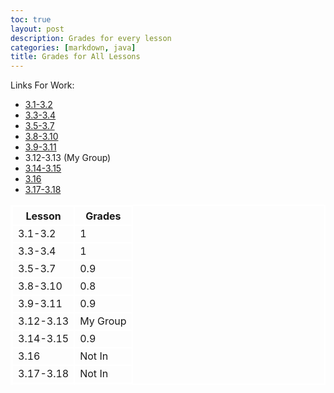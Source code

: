 ```yaml
---
toc: true
layout: post
description: Grades for every lesson
categories: [markdown, java]
title: Grades for All Lessons
---
```


Links For Work:
- [3.1-3.2](https://jameshunter12.github.io/james-fastpage/markdown/2022/11/28/blog-Section-1-2.html)
- [3.3-3.4](https://jameshunter12.github.io/james-fastpage/markdown/2022/11/29/blog-Sections-3-4.html)
- [3.5-3.7](https://jameshunter12.github.io/james-fastpage/jupyter/2022/12/01/blog-Section-5-7.html)
- [3.8-3.10](https://jameshunter12.github.io/james-fastpage/markdown/2022/12/06/blog-Sections-8-11.html)
- [3.9-3.11](https://jameshunter12.github.io/james-fastpage/markdown/2022/12/08/blog-Sections-9-10.html)
- 3.12-3.13 (My Group)
- [3.14-3.15](https://jameshunter12.github.io/james-fastpage/2022/12/12/blog-Sections-14-15.ipynb.html)
- [3.16](https://jameshunter12.github.io/james-fastpage/2022/12/13/blog.Sections-16.html)
- [3.17-3.18](https://jameshunter12.github.io/james-fastpage/2022/12/14/blog-Sections-17-18.html)

<html>
<style>
    table, th, td { 
        border:2px solid white;
    }
<!DOCTYPE html>
<html>
<head>
   <style>
      table, th, td {
         border: 1px solid green;
      }
   </style>
<body>
   <table>
         <th>Lesson</th>
         <th>Grades</th>
      </tr>
      <tr>
         <td>3.1-3.2</td>
         <td>1</td>
      </tr>
      <tr>
         <td>3.3-3.4</td>
         <td>1</td>
      </tr>
      <tr>
         <td>3.5-3.7</td>
         <td>0.9</td>
      <tr>
      </tr>
         <td>3.8-3.10</td>
         <td>0.8</td>
      </tr>
      <tr>
         <td>3.9-3.11</td>
         <td>0.9</td>
      </tr>
      <tr>
         <td>3.12-3.13</td>
         <td>My Group</td>
      </tr>
      <tr>
         <td>3.14-3.15</td>
         <td>0.9</td>
      </tr>
      <tr>
         <td>3.16</td>
         <td>Not In</td>
      </tr>
      <tr>
         <td>3.17-3.18</td>
         <td>Not In</td>
      </tr>
      </tr>
   </table>
</body>
</html>